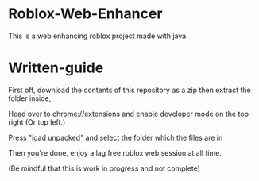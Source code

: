 # Roblox-Web-Enhancer
This is a web enhancing roblox project made with java.
# Written-guide
First off, download the contents of this repository as a zip then extract the folder inside,
 
Head over to chrome://extensions and enable developer mode on the top right (Or top left.)

Press "load unpacked" and select the folder which the files are in

Then you're done, enjoy a lag free roblox web session at all time.

(Be mindful that this is work in progress and not complete)
